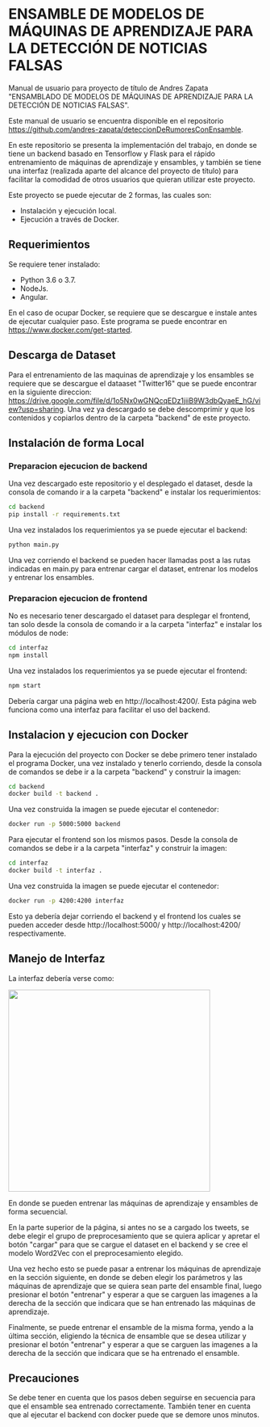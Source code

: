 # ENSAMBLE DE MODELOS DE MÁQUINAS DE APRENDIZAJE PARA LA DETECCIÓN DE NOTICIAS FALSAS

Manual de usuario para proyecto de título de Andres Zapata "ENSAMBLADO DE MODELOS DE MÁQUINAS DE APRENDIZAJE PARA LA DETECCIÓN DE NOTICIAS FALSAS".

Este manual de usuario se encuentra disponible en el repositorio https://github.com/andres-zapata/deteccionDeRumoresConEnsamble.

En este repositorio se presenta la implementación del trabajo, en donde se tiene un backend basado en Tensorflow y Flask para el rápido entrenamiento de máquinas de aprendizaje y ensambles, y también se tiene una interfaz (realizada aparte del alcance del proyecto de título) para facilitar la comodidad de otros usuarios que quieran utilizar este proyecto.

Este proyecto se puede ejecutar de 2 formas, las cuales son:
- Instalación y ejecución local.
- Ejecución a través de Docker.

## Requerimientos
Se requiere tener instalado:
- Python 3.6 o 3.7.
- NodeJs.
- Angular.

En el caso de ocupar Docker, se requiere que se descargue e instale antes de ejecutar cualquier paso. Este programa se puede encontrar en https://www.docker.com/get-started.

## Descarga de Dataset

Para el entrenamiento de las maquinas de aprendizaje y los ensambles se requiere que se descargue el dataaset "Twitter16" que se puede encontrar en la siguiente direccion: https://drive.google.com/file/d/1o5Nx0wGNQcqEDz1jiiB9W3dbQyaeE_hG/view?usp=sharing. Una vez ya descargado se debe descomprimir y que los contenidos y copiarlos dentro de la carpeta "backend" de este proyecto.
## Instalación de forma Local

### Preparacion ejecucion de backend
Una vez descargado este repositorio y el desplegado el dataset, desde la consola de comando ir a la carpeta "backend" e instalar los requerimientos:
```bash
cd backend
pip install -r requirements.txt
```

Una vez instalados los requerimientos ya se puede ejecutar el backend:
```bash
python main.py
```
Una vez corriendo el backend se pueden hacer llamadas post a las rutas indicadas en main.py para entrenar cargar el dataset, entrenar los modelos y entrenar los ensambles.

### Preparacion ejecucion de frontend
No es necesario tener descargado el dataset para desplegar el frontend, tan solo desde la consola de comando ir a la carpeta "interfaz" e instalar los módulos de node:
```bash
cd interfaz
npm install
```
Una vez instalados los requerimientos ya se puede ejecutar el frontend:
```bash
npm start
```

Debería cargar una página web en http://localhost:4200/. Esta página web funciona como una interfaz para facilitar el uso del backend.


## Instalacion y ejecucion con Docker

Para la ejecución del proyecto con Docker se debe primero tener instalado el programa Docker, una vez instalado y tenerlo corriendo, desde la consola de comandos se debe ir a la carpeta "backend" y construir la imagen:
```bash
cd backend
docker build -t backend .
```
Una vez construida la imagen se puede ejecutar el contenedor:
```bash
docker run -p 5000:5000 backend
```

Para ejecutar el frontend son los mismos pasos. Desde la consola de comandos se debe ir a la carpeta "interfaz" y construir la imagen:
```bash
cd interfaz
docker build -t interfaz .
```
Una vez construida la imagen se puede ejecutar el contenedor:
```bash
docker run -p 4200:4200 interfaz
```
Esto ya debería dejar corriendo el backend y el frontend los cuales se pueden acceder desde http://localhost:5000/ y http://localhost:4200/ respectivamente.

## Manejo de Interfaz

La interfaz debería verse como:

<img src='imgs/edges2cats.jpg' width="400px"/>

En donde se pueden entrenar las máquinas de aprendizaje y ensambles de forma secuencial.

En la parte superior de la página, si antes no se a cargado los tweets, se debe elegir el grupo de preprocesamiento que se quiera aplicar y apretar el botón "cargar" para que se cargue el dataset en el backend y se cree el modelo Word2Vec con el preprocesamiento elegido.

Una vez hecho esto se puede pasar a entrenar los máquinas de aprendizaje en la sección siguiente, en donde se deben elegir los parámetros y las máquinas de aprendizaje que se quiera sean parte del ensamble final, luego presionar el botón "entrenar" y esperar a que se carguen las imagenes a la derecha de la sección que indicara que se han entrenado las máquinas de aprendizaje.

Finalmente, se puede entrenar el ensamble de la misma forma, yendo a la última sección, eligiendo la técnica de ensamble que se desea utilizar y presionar el botón "entrenar" y esperar a que se carguen las imagenes a la derecha de la sección que indicara que se ha entrenado el ensamble.

## Precauciones

Se debe tener en cuenta que los pasos deben seguirse en secuencia para que el ensamble sea entrenado correctamente. También tener en cuenta que al ejecutar el backend con docker puede que se demore unos minutos.
